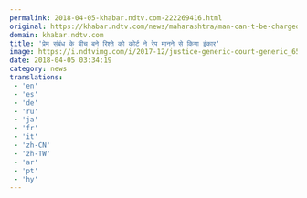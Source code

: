 ```yaml
---
permalink: 2018-04-05-khabar.ndtv.com-222269416.html
original: https://khabar.ndtv.com/news/maharashtra/man-can-t-be-charged-with-rape-on-grounds-of-deep-love-affair-bombay-high-court-1833056
domain: khabar.ndtv.com
title: 'प्रेम संबंध के बीच बने रिश्ते को कोर्ट ने रेप मानने से किया इंकार'
image: https://i.ndtvimg.com/i/2017-12/justice-generic-court-generic_650x400_61513069872.jpg
date: 2018-04-05 03:34:19
category: news
translations: 
 - 'en'
 - 'es'
 - 'de'
 - 'ru'
 - 'ja'
 - 'fr'
 - 'it'
 - 'zh-CN'
 - 'zh-TW'
 - 'ar'
 - 'pt'
 - 'hy'
---
```


